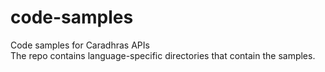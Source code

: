 # code-samples

Code samples for Caradhras APIs<br>
The repo contains language-specific directories that contain the samples.
